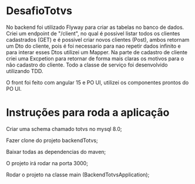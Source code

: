 # DesafioTotvs

No backend foi utilizado Flyway para criar as tabelas no banco de dados. Criei um endpoint de "/client", no qual é possivel listar todos os clientes cadastrados (GET) e é possivel criar novos clientes (Post), ambos retornam um Dto do cliente,
pois é foi necessario para nao repetir dados infinito e para interar esses Dtos utilizei um Mapper. Na parte de cadastro de cliente criei uma Excpetion para retornar de forma mais claras os motivos para o não cadastro do cliente. Todo a classe de
serviço foi desenvolvido utilizando TDD.

O front foi feito com angular 15 e PO UI, utilizei os componentes prontos do PO UI.

# Instruções para roda a aplicação

  Criar uma schema chamado totvs no mysql 8.0;

  Fazer clone do projeto backendTotvs;

  Baixar todas as dependencias do maven;

  O projeto irá rodar na porta 3000;

  Rodar o projeto na classe main (BackendTotvsApplication);



